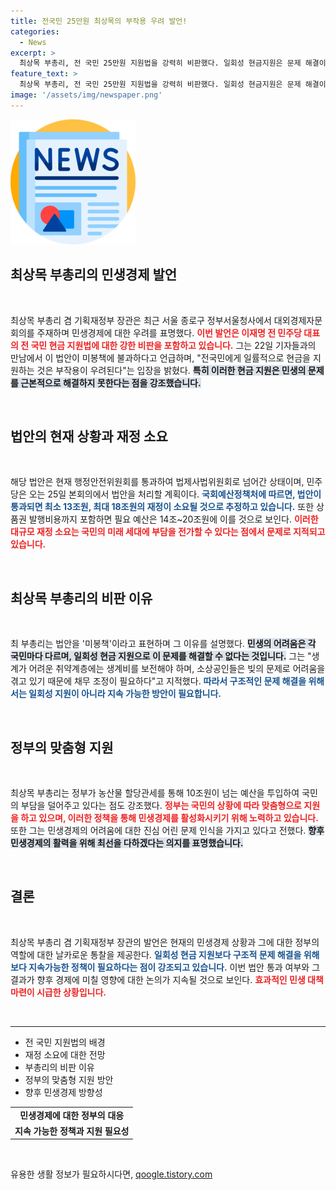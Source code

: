 ```yaml
---
title: 전국민 25만원 최상목의 부작용 우려 발언!
categories:
  - News
excerpt: >
  최상목 부총리, 전 국민 25만원 지원법을 강력히 비판했다. 일회성 현금지원은 문제 해결이 아닌 미봉책이라며, 정부의 맞춤형 지원이 필요하다고 강조했다.
feature_text: >
  최상목 부총리, 전 국민 25만원 지원법을 강력히 비판했다. 일회성 현금지원은 문제 해결이 아닌 미봉책이라며, 정부의 맞춤형 지원이 필요하다고 강조했다.
image: '/assets/img/newspaper.png'
---
```


<p><img src="/assets/img/newspaper.png" alt="kimp 속보" /></p>

<h2 data-ke-size="size26">최상목 부총리의 민생경제 발언</h2>

<p data-ke-size="size16">&nbsp;</p>

<p>최상목 부총리 겸 기획재정부 장관은 최근 서울 종로구 정부서울청사에서 대외경제자문회의를 주재하며 민생경제에 대한 우려를 표명했다. <b><span style="color: #ee2323;">이번 발언은 이재명 전 민주당 대표의 전 국민 현금 지원법에 대한 강한 비판을 포함하고 있습니다.</span></b> 그는 22일 기자들과의 만남에서 이 법안이 미봉책에 불과하다고 언급하며, "전국민에게 일률적으로 현금을 지원하는 것은 부작용이 우려된다"는 입장을 밝혔다. <b><span style="background-color: #21538527;">특히 이러한 현금 지원은 민생의 문제를 근본적으로 해결하지 못한다는 점을 강조했습니다.</span></b> </p>

<p data-ke-size="size16">&nbsp;</p>

<h2 data-ke-size="size26">법안의 현재 상황과 재정 소요</h2>

<p data-ke-size="size16">&nbsp;</p>

<p>해당 법안은 현재 행정안전위원회를 통과하여 법제사법위원회로 넘어간 상태이며, 민주당은 오는 25일 본회의에서 법안을 처리할 계획이다. <b><span style="color: #1a5490;">국회예산정책처에 따르면, 법안이 통과되면 최소 13조원, 최대 18조원의 재정이 소요될 것으로 추정하고 있습니다.</span></b> 또한 상품권 발행비용까지 포함하면 필요 예산은 14조~20조원에 이를 것으로 보인다. <b><span style="color: #ee2323;">이러한 대규모 재정 소요는 국민의 미래 세대에 부담을 전가할 수 있다는 점에서 문제로 지적되고 있습니다.</span></b> </p>

<p data-ke-size="size16">&nbsp;</p>

<h2 data-ke-size="size26">최상목 부총리의 비판 이유</h2>

<p data-ke-size="size16">&nbsp;</p>

<p>최 부총리는 법안을 '미봉책'이라고 표현하며 그 이유를 설명했다. <b><span style="background-color: #21538527;">민생의 어려움은 각 국민마다 다르며, 일회성 현금 지원으로 이 문제를 해결할 수 없다는 것입니다.</span></b> 그는 "생계가 어려운 취약계층에는 생계비를 보전해야 하며, 소상공인들은 빚의 문제로 어려움을 겪고 있기 때문에 채무 조정이 필요하다"고 지적했다. <b><span style="color: #1a5490;">따라서 구조적인 문제 해결을 위해서는 일회성 지원이 아니라 지속 가능한 방안이 필요합니다.</span></b> </p>

<p data-ke-size="size16">&nbsp;</p>

<h2 data-ke-size="size26">정부의 맞춤형 지원</h2>

<p data-ke-size="size16">&nbsp;</p>

<p>최상목 부총리는 정부가 농산물 할당관세를 통해 10조원이 넘는 예산을 투입하여 국민의 부담을 덜어주고 있다는 점도 강조했다. <b><span style="color: #ee2323;">정부는 국민의 상황에 따라 맞춤형으로 지원을 하고 있으며, 이러한 정책을 통해 민생경제를 활성화시키기 위해 노력하고 있습니다.</span></b> 또한 그는 민생경제의 어려움에 대한 진심 어린 문제 인식을 가지고 있다고 전했다. <b><span style="background-color: #21538527;">향후 민생경제의 활력을 위해 최선을 다하겠다는 의지를 표명했습니다.</span></b> </p>

<p data-ke-size="size16">&nbsp;</p>

<h2 data-ke-size="size26">결론</h2>

<p data-ke-size="size16">&nbsp;</p>

<p>최상목 부총리 겸 기획재정부 장관의 발언은 현재의 민생경제 상황과 그에 대한 정부의 역할에 대한 날카로운 통찰을 제공한다. <b><span style="color: #1a5490;">일회성 현금 지원보다 구조적 문제 해결을 위해 보다 지속가능한 정책이 필요하다는 점이 강조되고 있습니다.</span></b> 이번 법안 통과 여부와 그 결과가 향후 경제에 미칠 영향에 대한 논의가 지속될 것으로 보인다. <b><span style="color: #ee2323;">효과적인 민생 대책 마련이 시급한 상황입니다.</span></b> </p>

<p data-ke-size="size16">&nbsp;</p>

<hr>

<ul>
    <li>전 국민 지원법의 배경</li>
    <li>재정 소요에 대한 전망</li>
    <li>부총리의 비판 이유</li>
    <li>정부의 맞춤형 지원 방안</li>
    <li>향후 민생경제 방향성</li>
</ul>

<table style="width: 100%;">
    <tr>
        <td style="text-align: center; height: 17px;"><b>민생경제에 대한 정부의 대응</b></td>
    </tr>
    <tr>
        <td style="text-align: center; height: 17px;"><b>지속 가능한 정책과 지원 필요성</b></td>
    </tr>
</table> 

<p data-ke-size="size16">&nbsp;</p>
유용한 생활 정보가 필요하시다면, <a href="https://qoogle.tistory.com" rel="dofollow">qoogle.tistory.com</a>


